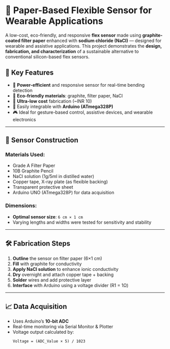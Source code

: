 # 📄 Paper-Based Flexible Sensor for Wearable Applications

A low-cost, eco-friendly, and responsive **flex sensor** made using **graphite-coated filter paper** enhanced with **sodium chloride (NaCl)** — designed for wearable and assistive applications. This project demonstrates the **design, fabrication, and characterization** of a sustainable alternative to conventional silicon-based flex sensors.

## 📌 Key Features

- 🔋 **Power-efficient** and responsive sensor for real-time bending detection  
- 🌿 **Eco-friendly materials**: graphite, filter paper, NaCl  
- 💸 **Ultra-low cost** fabrication (~INR 10)  
- 🔧 Easily integrable with **Arduino (ATmega328P)**  
- 🎮 Ideal for gesture-based control, assistive devices, and wearable electronics  

---

## 🧪 Sensor Construction

### Materials Used:
- Grade A Filter Paper  
- 10B Graphite Pencil  
- NaCl solution (1g/5ml in distilled water)  
- Copper tape, X-ray plate (as flexible backing)  
- Transparent protective sheet  
- Arduino UNO (ATmega328P) for data acquisition  

### Dimensions:
- **Optimal sensor size**: `6 cm × 1 cm`  
- Varying lengths and widths were tested for sensitivity and stability

---

## 🛠️ Fabrication Steps

1. **Outline** the sensor on filter paper (6×1 cm)
2. **Fill** with graphite for conductivity
3. **Apply NaCl solution** to enhance ionic conductivity
4. **Dry** overnight and attach copper tape + backing
5. **Solder** wires and add protective layer
6. **Interface** with Arduino using a voltage divider (R1 = 1Ω)

---

## 📈 Data Acquisition

- Uses Arduino’s **10-bit ADC**
- Real-time monitoring via Serial Monitor & Plotter
- Voltage output calculated by:
  ```
  Voltage = (ADC_Value × 5) / 1023
```

